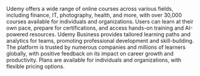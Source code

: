 Udemy offers a wide range of online courses across various fields, including finance, IT, photography, health, and more, with over 30,000 courses available for individuals and organizations. Users can learn at their own pace, prepare for certifications, and access hands-on training and AI-powered resources. Udemy Business provides tailored learning paths and analytics for teams, promoting professional development and skill-building. The platform is trusted by numerous companies and millions of learners globally, with positive feedback on its impact on career growth and productivity. Plans are available for individuals and organizations, with flexible pricing options.